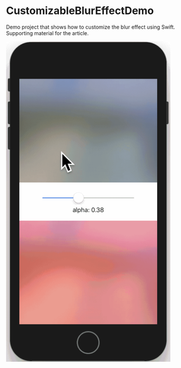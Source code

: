 # CustomizableBlurEffectDemo
Demo project that shows how to customize the blur effect using Swift. Supporting material for the article.

<img src="Demo/demo.gif" width="450">

